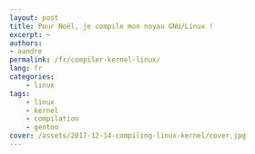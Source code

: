 ```yaml
---
layout: post
title: Pour Noël, je compile mon noyau GNU/Linux !
excerpt: ~
authors:
- aandre
permalink: /fr/compiler-kernel-linux/
lang: fr
categories:
    - linux
tags:
    - linux
    - kernel
    - compilation
    - gentoo
cover: /assets/2017-12-14-compiling-linux-kernel/cover.jpg
---
```

